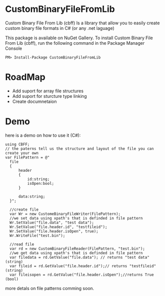 # CustomBinaryFileFromLib
Custom Binary File From Lib (cbff) Is a library that allow you to easily create custom binary file formats in C# (or any .net laguage)

This package is available on NuGet Gallery.
To install Custom Binary File From Lib (cbff), run the following command in the Package Manager Console

```
PM> Install-Package CustomBinaryFileFromLib
```

# RoadMap
- Add suport for array file structures
- Add suport for sturcture type linking
- Create documnetaion

# Demo
here is a demo on how to use it (C#):
```
using CBFF;
// the paterns tell us the structure and layout of the file you can create your own
var FilePattern = @"
  file
  {
      header
      {
          id:string;
          isOpen:bool;
      }

      data:string;
  }";

  //create file
  var Wr = new CustomeBinaryFileWriter(FilePattern);
  //we set data using xpath's that is definded in file pattern
  Wr.SetValue("file.data", "test data");
  Wr.SetValue("file.header.id", "testfileid");
  Wr.SetValue("file.header.isOpen", true);
  Wr.WriteFile("test.bin");

  //read file
  var rd = new CustomBinaryFileReader(FilePattern, "test.bin");
  //we get data using xpath's that is definded in file pattern
  var filedata = rd.GetValue("file.data"); // returns "test data"(string)
  var fileid = rd.GetValue("file.header.id");// returns "testfileid"(string)
  var fileisopen = rd.GetValue("file.header.isOpen");//returns True (bool)
```
more detals on file patterns comming soon.
